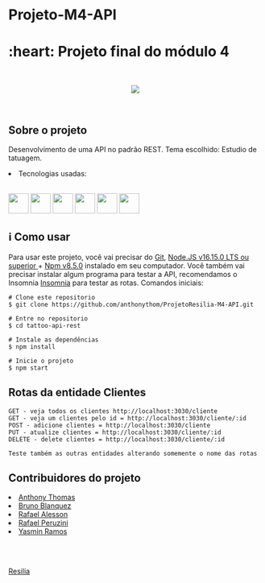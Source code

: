 # Projeto-M4-API

<h1> :heart: Projeto final do módulo 4  </h1>

<br>
<p align="center">
<img src="http://img.shields.io/static/v1?label=STATUS&message=FINALIZADO&color=GREEN&style=for-the-badge"/>
</p>
<br>

<h2>Sobre o projeto</h2>
<p> Desenvolvimento de uma API no padrão REST. Tema escolhido: Estudio de tatuagem. </p>

<li> Tecnologias usadas:</li><br>
<p>
<img src="https://cdn.jsdelivr.net/gh/devicons/devicon/icons/nodejs/nodejs-original.svg" width="40" height="40" />
<img src="https://cdn.jsdelivr.net/gh/devicons/devicon/icons/npm/npm-original-wordmark.svg" width="40" height="40" />
<img src="https://cdn.jsdelivr.net/gh/devicons/devicon/icons/javascript/javascript-plain.svg" width="40" height="40"/>
<img src="https://cdn.jsdelivr.net/gh/devicons/devicon/icons/sequelize/sequelize-original.svg" width="40" height="40" />
<img src="https://cdn.jsdelivr.net/gh/devicons/devicon/icons/vscode/vscode-original.svg" width="40" height="40"/>
<img src="https://cdn.jsdelivr.net/gh/devicons/devicon/icons/sqlite/sqlite-original-wordmark.svg" width="40" height="40" />
</p>
<h2>ℹ️ Como usar</h2>
<p> Para usar este projeto, você vai precisar do <a href="https://git-scm.com/ target="_blank"> Git</a>, <a href="https://nodejs.org/en/" target="_blank">Node.JS v16.15.0 LTS ou superior </a> + <a href="https://docs.npmjs.com/cli/v8/commands/npm-install" target="_blank">Npm v8.5.0<a>
instalado em seu computador. Você também vai precisar instalar algum programa para testar a API, recomendamos o Insomnia <a href="https://insomnia.rest/download" target="_blank">Insomnia</a> para testar as rotas. Comandos iniciais:
</p>

```
# Clone este repositorio
$ git clone https://github.com/anthonythom/ProjetoResilia-M4-API.git

# Entre no repositorio
$ cd tattoo-api-rest

# Instale as dependências
$ npm install

# Inicie o projeto 
$ npm start
```
	
<h2> Rotas da entidade Clientes</h2>

	GET - veja todos os clientes http://localhost:3030/cliente
	GET - veja um clientes pelo id = http://localhost:3030/cliente/:id
	POST - adicione clientes = http://localhost:3030/cliente
	PUT - atualize clientes = http://localhost:3030/cliente/:id
	DELETE - delete clientes = http://localhost:3030/cliente/:id
	
	Teste também as outras entidades alterando somemente o nome das rotas

	
<h2>Contribuidores do projeto</h2>
<li><a href="https://github.com/anthonythom">Anthony Thomas</a></li>
<li><a href="https://github.com/BrunoBlanquez">Bruno Blanquez</a></li>
<li><a href="https://github.com/Rafalesson">Rafael Alesson</a></li>
<li><a href="https://github.com/Peruzini">Rafael Peruzini</a></li>
<li><a href="https://github.com/YasminRamos">Yasmin Ramos</a></li>

<br><br>

<p> <a href="https://www.resilia.com.br/">Resilia</a> </p>
